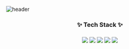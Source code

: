 ![header](https://capsule-render.vercel.app/api?type=waving&color=auto&height=300&section=header&text=Jihyun%20Lee&fontSize=70)


<h3 align="center">✨ Tech Stack ✨ </h3>
  
<h3 align="center">
<img src="https://img.shields.io/badge/Python-11B48A?style=flat-square&logo=Python&logoColor=white"> <img src="https://img.shields.io/badge/C-6E6E6E?style=flat-square&logo=C&logoColor=white"> <img src="https://img.shields.io/badge/MySQL-5858FA?style=flat-square&logo=MySQL&logoColor=white"> <img src="https://img.shields.io/badge/HTML-FF8000?style=flat-square&logo=HTML5&logoColor=white"> <img src="https://img.shields.io/badge/CSS-DBA901?style=flat-square&logo=CSS3&logoColor=white">
</h3>

<!--
**easy-note/easy-note** is a ✨ _special_ ✨ repository because its `README.md` (this file) appears on your GitHub profile.

Here are some ideas to get you started:

- 🔭 I’m currently working on ...
- 🌱 I’m currently learning ...
- 👯 I’m looking to collaborate on ...
- 🤔 I’m looking for help with ...
- 💬 Ask me about ...
- 📫 How to reach me: ...
- 😄 Pronouns: ...
- ⚡ Fun fact: ...
-->
